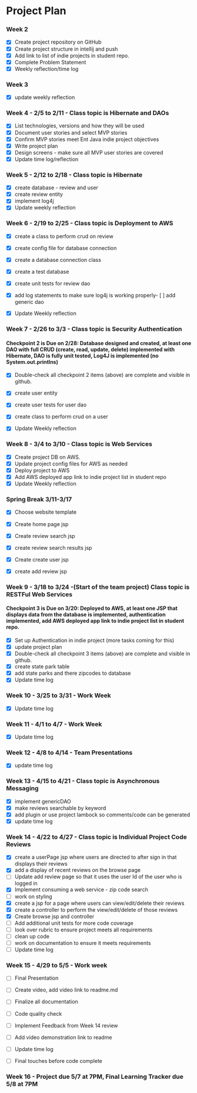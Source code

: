 # Project Plan

### Week 2

- [X] Create project repository on GitHub
- [X] Create project structure in intellij and push
- [X] Add link to list of indie projects in student repo.
- [X] Complete Problem Statement
- [X] Weekly reflection/time log

### Week 3

- [x] update weekly reflection


### Week 4 - 2/5 to 2/11 - Class topic is Hibernate and DAOs


- [X] List technologies, versions and how they will be used
- [X] Document user stories and select MVP stories
- [x] Confirm MVP stories meet Ent Java indie project objectives
- [x] Write project plan
- [x] Design screens - make sure all MVP user stories are covered
- [x] Update time log/reflection 
 
### Week 5 - 2/12 to 2/18 - Class topic is Hibernate

- [x] create database - review and user 
- [x] create review entity
- [x] implement log4j
- [x] Update weekly reflection

### Week 6 - 2/19 to 2/25 - Class topic is Deployment to AWS

- [x] create a class to perform crud on review
- [x] create config file for database connection
- [x] create a database connection class
- [x] create a test database
- [x] create unit tests for review dao
- [x] add log statements to make sure log4j is working properly- [ ] add generic dao
- [x] Update Weekly reflection


### Week 7 - 2/26 to 3/3 - Class topic is Security Authentication
#### Checkpoint 2 is Due on 2/28: Database designed and created, at least one DAO with full CRUD (create, read, update, delete) implemented with Hibernate, DAO is fully unit tested, Log4J is implemented (no System.out.printlns)

- [x] Double-check all checkpoint 2 items (above) are complete and visible in github.
- [x] create user entity
- [x] create user tests for user dao
- [x] create class to perform crud on a user
- [x] Update Weekly reflection


### Week 8 - 3/4 to 3/10 - Class topic is Web Services

- [x] Create project DB on AWS.
- [x] Update project config files for AWS as needed
- [x] Deploy project to AWS
- [x] Add AWS deployed app link to indie project list in student repo
- [x] Update Weekly reflection

### Spring Break 3/11-3/17

- [x] Choose website template
- [x] Create home page jsp
- [x] Create review search jsp
- [x] create review search results jsp
- [x] Create create user jsp
- [x] create add review jsp


### Week 9 - 3/18 to 3/24 -(Start of the team project) Class topic is RESTFul Web Services
 #### Checkpoint 3 is Due on 3/20: Deployed to AWS, at least one JSP that displays data from the database is implemented, authentication implemented, add AWS deployed app link to indie project list in student repo.

- [x] Set up Authentication in indie project (more tasks coming for this)
- [x] update project plan
- [x] Double-check all checkpoint 3 items (above) are complete and visible in github.
- [x] create state park table 
- [x] add state parks and there zipcodes to database
- [x] Update time log

### Week 10 - 3/25 to 3/31 - Work Week

- [x] Update time log

### Week 11 - 4/1 to 4/7 - Work Week

- [x] Update time log

### Week 12 - 4/8 to 4/14 - Team Presentations


- [x] update time log

### Week 13 - 4/15 to 4/21 - Class topic is Asynchronous Messaging
- [x] implement genericDAO
- [X] make reviews searchable by keyword
- [x] add plugin  or use project lambock so comments/code can be generated
- [X] update time log

### Week 14 - 4/22 to 4/27 - Class topic is Individual Project Code Reviews

- [X] create a userPage jsp where users are directed to after sign in that displays their reviews
- [X] add a display of recent reviews on the browse page
- [ ] Update add review page so that it uses the user Id of the user who is logged in
- [X] Implement consuming a web service - zip code search
- [ ] work on styling
- [X] create a jsp for a page where users can view/edit/delete their reviews
- [X] create a controller to perform the view/edit/delete of those reviews
- [X] Create browse jsp and controller
- [ ] Add additional unit tests for more code coverage
- [ ] look over rubric to ensure project meets all requirements
- [ ] clean up code
- [ ] work on documentation to ensure it meets requirements
- [ ] Update time log

### Week 15 - 4/29 to 5/5 - Work week
- [ ] Final Presentation
- [ ] Create video, add video link to readme.md
- [ ] Finalize all documentation
- [ ] Code quality check
- [ ] Implement Feedback from Week 14 review
- [ ] Add video demonstration link to readme
- [ ] Update time log
- [ ] Final touches before code complete


### Week 16 - Project due 5/7 at 7PM, Final Learning Tracker due 5/8 at 7PM
